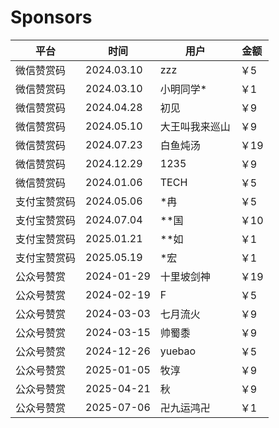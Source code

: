 # Sponsors

| 平台   | 时间         | 用户      | 金额  |
|------|------------|---------|-----|
| 微信赞赏码 | 2024.03.10 | zzz     | ￥5  |
| 微信赞赏码 | 2024.03.10 | 小明同学*   | ￥1  |
| 微信赞赏码 | 2024.04.28 | 初见      | ￥9  |
| 微信赞赏码 | 2024.05.10 | 大王叫我来巡山 | ￥9  |
| 微信赞赏码 | 2024.07.23 | 白鱼炖汤    | ￥19 |
| 微信赞赏码 | 2024.12.29 | 1235    | ￥9  |
| 微信赞赏码 | 2024.01.06 | TECH    | ￥5  |
| 支付宝赞赏码  | 2024.05.06 | *冉      | ￥5  |
| 支付宝赞赏码  | 2024.07.04 | **国     | ￥10 |
| 支付宝赞赏码  | 2025.01.21 | **如     | ￥1  |
| 支付宝赞赏码  | 2025.05.19 | *宏     | ￥1  |
| 公众号赞赏  | 2024-01-29 | 十里坡剑神   | ￥19 |
| 公众号赞赏  | 2024-02-19 | F       | ￥5  |
| 公众号赞赏  | 2024-03-03 | 七月流火    | ￥9  |
| 公众号赞赏  | 2024-03-15 | 帅蜀黍     | ￥9  |
| 公众号赞赏  | 2024-12-26 | yuebao  | ￥5  |
| 公众号赞赏  | 2025-01-05 | 牧淳      | ￥9  |
| 公众号赞赏  | 2025-04-21 | 秋      | ￥9  |
| 公众号赞赏  | 2025-07-06 | 卍九运鸿卍      | ￥1  |
